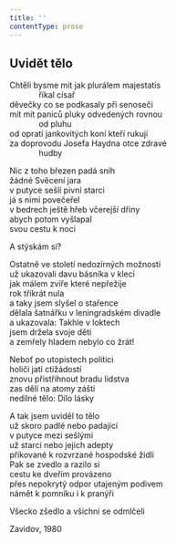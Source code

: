 ```yaml
---
title: ''
contentType: prose
---
```


## Uvidět tělo

Chtěli bysme mít jak plurálem majestatis  
             říkal císař  
děvečky co se podkasaly při senoseči  
mít mít paniců pluky odvedených rovnou  
             od pluhu  
od opratí jankovitých koní kteří rukují  
za doprovodu Josefa Haydna otce zdravé  
             hudby

Nic z toho březen padá sníh  
žádné Svěcení jara  
v putyce sešlí pivní starci  
já s nimi povečeřel  
v bedrech ještě hřeb včerejší dřiny  
abych potom vyšlapal  
svou cestu k noci

A stýskám si?

Ostatně ve století nedozírných možností  
už ukazovali davu básníka v kleci  
jak málem zvíře které nepřežije  
rok třikrát nula  
a taky jsem slyšel o stařence  
dělala šatnářku v leningradském divadle  
a ukazovala: Takhle v loktech  
jsem držela svoje děti  
a zemřely hladem nebylo co žrát!

Neboť po utopistech politici  
holiči jatí ctižádostí  
znovu přistřihnout bradu lidstva  
zas dělí na atomy zášti  
nedílné tělo: Dílo lásky

A tak jsem uviděl to tělo  
už skoro padlé nebo padající  
v putyce mezi sešlými  
už starci nebo jejich adepty  
přikované k rozvrzané hospodské židli  
Pak se zvedlo a razilo si  
cestu ke dveřím provázeno  
přes nepokrytý odpor utajeným podivem  
námět k pomníku i k pranýři

Všecko zšedlo a všichni se odmlčeli

Zavidov, 1980
